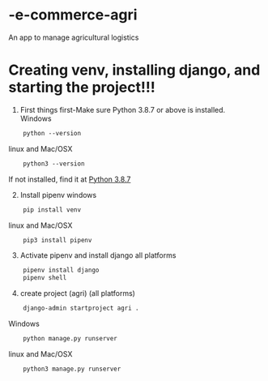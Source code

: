 # -e-commerce-agri
 An app to manage agricultural logistics

# Creating venv, installing django, and starting the project!!!
1. First things first-Make sure Python 3.8.7 or above is installed.  
Windows
```html
    python --version
```
linux and Mac/OSX
```html
    python3 --version
```
If not installed, find it at [Python 3.8.7](https://www.python.org/downloads/release/python-387/)

2. Install pipenv
windows
```html
    pip install venv
```
linux and Mac/OSX
```html
    pip3 install pipenv
```
3. Activate pipenv and install django
all platforms
```html
    pipenv install django
    pipenv shell
```
4. create project (agri) (all platforms)
```html
    django-admin startproject agri .
```
Windows
```html
    python manage.py runserver
```
linux and Mac/OSX
```html
    python3 manage.py runserver
```